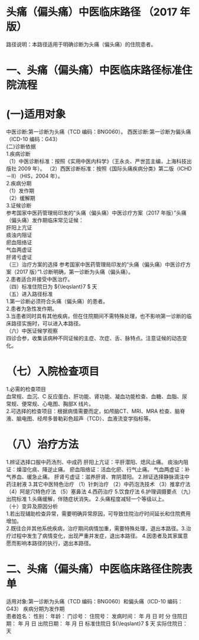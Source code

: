 # 头痛（偏头痛）中医临床路径  （2017 年版）  
路径说明：本路径适用于明确诊断为头痛（偏头痛）的住院患者。  
# 一、头痛（偏头痛）中医临床路径标准住院流程  
# (一)适用对象  
中医诊断:第一诊断为头痛（TCD 编码：BNG060）。 西医诊断:第一诊断为偏头痛（ICD-10 编码：G43）  
(二)诊断依据  
1.疾病诊断  
（1）中医诊断标准：按照《实用中医内科学》（王永炎、严世芸主编，上海科技出版社 2009 年）。 （2）西医诊断标准：按照《国际头痛疾病分类》第二版（ICHD－II）（HIS，2004 年）。  
2.疾病分期  
（1）发作期  
（2）缓解期  
3.证候诊断  
参考国家中医药管理局印发的“头痛（偏头痛）中医诊疗方案（2017 年版）”头痛（偏头痛）发作期临床常见证候：  
肝阳上亢证  
痰浊内阻证  
瘀血阻络证  
气血两虚证  
肝肾亏虚证  
（三）治疗方案的选择 参考国家中医药管理局印发的“头痛（偏头痛）中医诊疗方案（2017 版）”1.诊断明确，第一诊断为头痛（偏头痛）。  
2.患者适合并接受中医治疗。  
（四）标准住院日为 ${\leqslant}7 $ 天  
（五）进入路径标准  
1.第一诊断必须符合头痛（偏头痛）的患者。  
2.患者为急性发作期。  
3.当患者同时具有其他疾病，但在住院期间不需特殊处理，也不影响第一诊断的临床路径实施时，可以进入本路径。  
（六）中医证候学观察  
四诊合参，收集该病种不同证候的主症、次症、舌、脉特点。注意证候的动态变化。  
# （七）入院检查项目  
1.必需的检查项目  
血常规、血沉、C 反应蛋白、肝功能、肾功能、凝血功能检查、血糖、血脂、尿常规、便常规、心电图、胸部X 线片。  
2.可选择的检查项目：根据病情需要而定，如颅脑CT、MRI、MRA 检查、脑脊液、脑电图、经颅多普勒彩色超声（TCD）、血液流变学指标等。  
# （八）治疗方法  
1.辨证选择口服中药汤剂、中成药 肝阳上亢证：平肝潜阳、熄风止痛。  痰浊内阻证：燥湿化痰、降逆止痛。 瘀血阻络证：活血化瘀、行气止痛。  气血两虚证：补气养血、缓急止痛。 肝肾亏虚证：滋养肝肾、育阴潜阳。 2.辨证选择静脉滴注中药注射液  3.其它中医特色治疗 （1）针刺治疗 （2）中药泡洗技术 （3）推拿疗法 （4）阿是穴特色疗法 （5）塞鼻法 4.西药治疗  5.饮食疗法 6.护理调摄要点 （九）出院标准 1.头痛缓解，伴随症状消失。 2.头痛程度减轻一个等级以上。  
（十）变异及原因分析  
1.若出现辅助检查异常，需要明确异常原因，可导致住院治疗时间延长和住院费用增加。  
2.既往合并其他系统疾病，治疗期间病情加重，需要特殊处理，退出本路径。3.治疗过程中发生了病情变化，出现严重并发症，退出本路径。 4.因患者及其家属意愿而影响本路径的执行，退出本路径。  
# 二、头痛（偏头痛）中医临床路径住院表单  
适用对象:第一诊断为头痛（TCD 编码：BNG060）和偏头痛（ICD-10 编码：G43） 疾病分期为发作期  
患者姓名：          性别：    年龄：    门诊号：         住院号：            发病时间：   年  月  日  时  分  住院日期：   年  月  日 出院日期：   年  月   日 标准住院日 ${\leqslant}7 $ 天                 实际住院日：    天  
